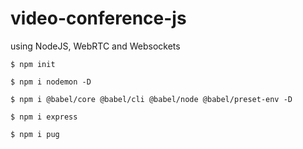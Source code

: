 # video-conference-js

using NodeJS, WebRTC and Websockets

```
$ npm init
```

```
$ npm i nodemon -D
```

```
$ npm i @babel/core @babel/cli @babel/node @babel/preset-env -D
```

```
$ npm i express
```

```
$ npm i pug
```
